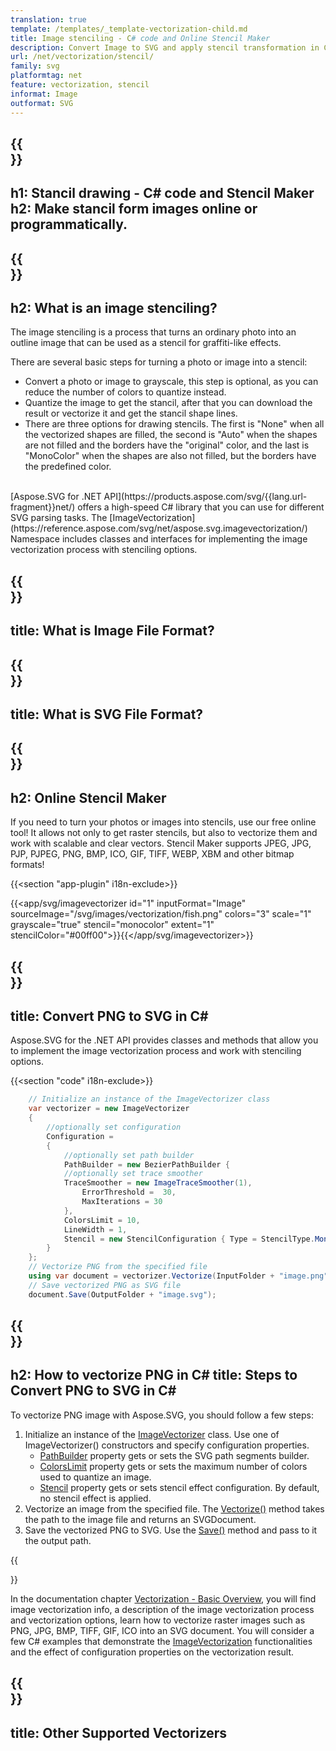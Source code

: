 ```yaml
---
translation: true
template: /templates/_template-vectorization-child.md
title: Image stenciling - C# code and Online Stencil Maker 
description: Convert Image to SVG and apply stencil transformation in C#. Vectorize and stenciling Images and get all advantages of vector graphics. Try Online Stencil Maker for free!
url: /net/vectorization/stencil/
family: svg
platformtag: net
feature: vectorization, stencil
informat: Image
outformat: SVG
---
```


{{<section banner>}}
---
h1: Stancil drawing - C# code and Stencil Maker
h2: Make stancil form images online or programmatically.
---

{{<section overview>}}
---
h2:  What is an image stenciling?
---

The image stenciling is a process that turns an ordinary photo into an outline image that can be used as a stencil for graffiti-like effects. 

There are several basic steps for turning a photo or image into a stencil:

* Convert a photo or image to grayscale, this step is optional, as you can reduce the number of colors to quantize instead.
* Quantize the image to get the stancil, after that you can download the result or vectorize it and get the stancil shape lines.
* There are three options for drawing stencils. The first is "None" when all the vectorized shapes are filled, the second is "Auto" when the shapes are not filled and the borders have the "original" color, and the last is "MonoСolor" when the shapes are also not filled, but the borders have the predefined color. 
<br>
[Aspose.SVG for .NET API](https://products.aspose.com/svg/{{lang.url-fragment}}net/) offers a high-speed C# library that you can use for different SVG parsing tasks. The [ImageVectorization](https://reference.aspose.com/svg/net/aspose.svg.imagevectorization/) Namespace includes classes and interfaces for implementing the image vectorization process with stenciling options.

{{<section input-file>}}
---
title: What is Image File Format?
---

{{<section output-file>}}
---
title: What is SVG File Format?
---

{{<section plagin-text>}}
---
h2: Online Stencil Maker
---

If you need to turn your photos or images into stencils, use our free online tool! It allows not only to get raster stencils, but also to vectorize them and work with scalable and clear vectors. Stencil Maker supports JPEG, JPG, PJP, PJPEG, PNG, BMP, ICO, GIF, TIFF, WEBP, XBM and other bitmap formats!

{{<section "app-plugin" i18n-exclude>}}

{{<app/svg/imagevectorizer id="1" inputFormat="Image" sourceImage="/svg/images/vectorization/fish.png" colors="3" scale="1" grayscale="true" stencil="monocolor" extent="1" stencilColor="#00ff00">}}{{</app/svg/imagevectorizer>}} 

{{<section code-text>}}
---
title: Convert PNG to SVG in C#
---

Aspose.SVG for the .NET API provides classes and methods that allow you to implement the image vectorization process and work with stenciling options.

{{<section "code" i18n-exclude>}}

```cs       
	// Initialize an instance of the ImageVectorizer class
	var vectorizer = new ImageVectorizer
    {
		//optionally set configuration
        Configuration =
        {
			//optionally set path builder
            PathBuilder = new BezierPathBuilder {
			//optionally set trace smoother
            TraceSmoother = new ImageTraceSmoother(1),
                ErrorThreshold =  30,
                MaxIterations = 30
            },
            ColorsLimit = 10,
            LineWidth = 1,
            Stencil = new StencilConfiguration { Type = StencilType.MonoColor, Color = Aspose.Svg.Drawing.Color.FromRgb(0,0,255) }
        }
    };
    // Vectorize PNG from the specified file
	using var document = vectorizer.Vectorize(InputFolder + "image.png");
    // Save vectorized PNG as SVG file 
	document.Save(OutputFolder + "image.svg");
```

{{<section steps>}}
---
h2: How to vectorize PNG in C#
title: Steps to Convert PNG to SVG in C#
---

To vectorize PNG image with Aspose.SVG, you should follow a few steps:

1. Initialize an instance of the [ImageVectorizer](https://reference.aspose.com/svg/net/aspose.svg.imagevectorization/imagevectorizer/) class. Use one of ImageVectorizer() constructors and specify configuration properties.
    - [PathBuilder](https://reference.aspose.com/svg/net/aspose.svg.imagevectorization/imagevectorizerconfiguration/pathbuilder/) property gets or sets the SVG path segments builder. 
    - [ColorsLimit](https://reference.aspose.com/svg/net/aspose.svg.imagevectorization/imagevectorizerconfiguration/colorslimit/) property gets or sets the maximum number of colors used to quantize an image.
    - [Stencil](https://reference.aspose.com/svg/net/aspose.svg.imagevectorization/imagevectorizerconfiguration/stencil/) property gets or sets stencil effect configuration. By default, no stencil effect is applied.
1. Vectorize an image from the specified file. The [Vectorize()](https://reference.aspose.com/svg/net/aspose.svg.imagevectorization/imagevectorizer/vectorize/) method takes the path to the image file and returns an SVGDocument.
1. Save the vectorized PNG to SVG. Use the [Save()](https://reference.aspose.com/svg/net/aspose.svg/svgdocument/save/#save_6) method and pass to it the output path.

{{<section documentation>}}

In the documentation chapter <a href="https://docs.aspose.com/svg/net/how-to-work-with-aspose-svg-api/vectorization/" target="_blank">Vectorization - Basic Overview</a>, you will find image vectorization info, a description of the image vectorization process and vectorization options, learn how to vectorize raster images such as PNG, JPG, BMP, TIFF, GIF, ICO into an SVG document. You will consider a few C# examples that demonstrate the [ImageVectorization](https://reference.aspose.com/svg/net/aspose.svg.imagevectorization/) functionalities and the effect of configuration properties on the vectorization result.

{{<section other-vectorizers>}}
---
title: Other Supported Vectorizers
---